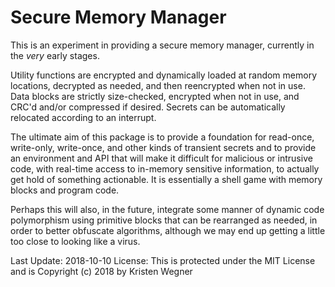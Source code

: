 # Secure Memory Manager

This is an experiment in providing a secure memory manager, currently in the *very* early stages.

Utility functions are encrypted and dynamically loaded at random memory locations, decrypted as needed, and then reencrypted when not in use. Data blocks are strictly size-checked, encrypted when not in use, and CRC'd and/or compressed if desired. Secrets can be automatically relocated according to an interrupt.

The ultimate aim of this package is to provide a foundation for read-once, write-only, write-once, and other kinds of transient secrets and to provide an environment and API that will make it difficult for malicious or intrusive code, with real-time access to in-memory sensitive information, to actually get hold of something actionable. It is essentially a shell game with memory blocks and program code.

Perhaps this will also, in the future, integrate some manner of dynamic code polymorphism using primitive blocks that can be rearranged as needed, in order to better obfuscate algorithms, although we may end up getting a little too close to looking like a virus.

Last Update: 2018-10-10
License: This is protected under the MIT License and is Copyright (c) 2018 by Kristen Wegner
